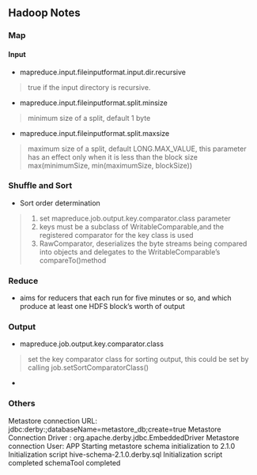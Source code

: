 ## Hadoop Notes


### Map

#### Input

-	mapreduce.input.fileinputformat.input.dir.recursive

>true if the input directory is recursive.

-	mapreduce.input.fileinputformat.split.minsize

>minimum size of a split, default 1 byte

-	mapreduce.input.fileinputformat.split.maxsize

>maximum size of a split, default LONG.MAX_VALUE, this parameter has an effect only when it is less than the block size
max(minimumSize, min(maximumSize, blockSize))

### Shuffle and Sort

-	Sort order determination

>1. set mapreduce.job.output.key.comparator.class parameter
>2. keys must be a subclass of  WritableComparable,and the registered
comparator for the key class is used
>3. RawComparator, deserializes the byte streams being compared into objects and delegates to the WritableComparable’s compareTo()method




### Reduce

-	aims for reducers that each run for five minutes or so, and which
produce at least one HDFS block’s worth of output



### Output

-	 mapreduce.job.output.key.comparator.class

>set the key comparator class for sorting output, this could be set by calling
job.setSortComparatorClass()


-	




### Others

Metastore connection URL:	 jdbc:derby:;databaseName=metastore_db;create=true
Metastore Connection Driver :	 org.apache.derby.jdbc.EmbeddedDriver
Metastore connection User:	 APP
Starting metastore schema initialization to 2.1.0
Initialization script hive-schema-2.1.0.derby.sql
Initialization script completed
schemaTool completed
